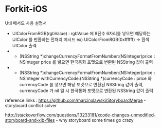 # Forkit-iOS

Util 메서드 사용 설명서

- UIColorFromRGB(rgbValue) : rgbValue 에 8진수 6자리를 넣으면 해당하는 UIColor 를 반환하는 전처리 메서드 ex) UIColorFromRGB(0xffffff) -> 흰색 UIColor 출력
- + (NSString *)changeCurrencyFormatFromNumber:(NSInteger)price : NSInteger price 를 넣으면 한국통화 포멧으로 변환된 NSString 값이 출력
- + (NSString *)changeCurrencyFormatFromNumber:(NSInteger)price : NSInteger withCurrencyCode:(NSString *)currencyCode : price 와 currencyCode 를 넣으면 해당 포멧으로 변환된 NSString 값이 출력, currencyCode 가 nil 일 시 한국통화 포멧으로 변환된 NSString 값이 출력

reference links : 
https://github.com/marcinolawski/StoryboardMerge - storyboard conflict solver

http://stackoverflow.com/questions/13233181/xcode-changes-unmodified-storyboard-and-xib-files - why storyboard some times go crazy

